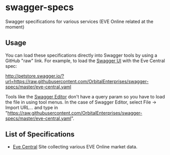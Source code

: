 # swagger-specs
Swagger specifications for various services (EVE Online related at the moment)

## Usage
You can load these specifications directly into Swagger tools by using a GitHub "raw" link.  For example, to load the [Swagger UI](http://swagger.io/swagger-ui/) with the Eve Central spec:

http://petstore.swagger.io/?url=https://raw.githubusercontent.com/OrbitalEnterprises/swagger-specs/master/eve-central.yaml

Tools like the [Swagger Editor](http://swagger.io/swagger-editor/) don't have a query param so you have to load the file in using tool menus.  In the case of Swagger Editor, select File -> Import URL... and type in  "https://raw.githubusercontent.com/OrbitalEnterprises/swagger-specs/master/eve-central.yaml".

## List of Specifications

* [Eve Central](https://eve-central.com/) Site collecting various EVE Online market data.


